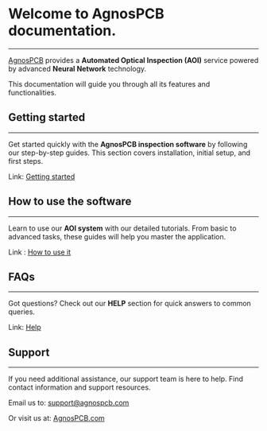 # **Welcome to **AgnosPCB** documentation.**
___


[AgnosPCB](https://agnospcb.com/) provides a **Automated Optical Inspection (AOI)** service powered by advanced **Neural Network** technology. 

This documentation will guide you through all its features and functionalities.

## **Getting started**
___

Get started quickly with the **AgnosPCB inspection software** by following our step-by-step guides. This section covers installation, initial setup, and first steps.

Link: [Getting started](Package_content.md)

## **How to use the software**
___

Learn to use our **AOI system** with our detailed tutorials. From basic to advanced tasks, these guides will help you master the application.

Link : [How to use it](Screen-layout.md)


## **FAQs**
___

Got questions? Check out our **HELP** section for quick answers to common queries.

Link: [Help](Products-and-services.md)


## **Support**
___

If you need additional assistance, our support team is here to help. Find contact information and support resources.

Email us to: [support@agnospcb.com](mailto:support@agnospcb.com)

Or visit us at: [AgnosPCB.com](https://agnospcb.com/)